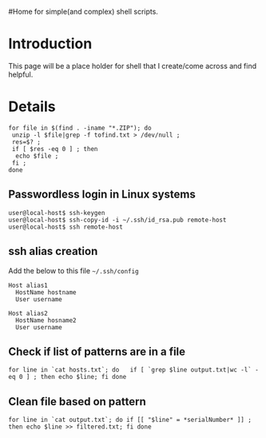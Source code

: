 #Home for simple(and complex) shell scripts.

# Introduction #

This page will be a place holder for shell that I create/come across and find helpful.


# Details #
```
for file in $(find . -iname "*.ZIP"); do 
 unzip -l $file|grep -f tofind.txt > /dev/null ; 
 res=$? ;
 if [ $res -eq 0 ] ; then 
  echo $file ; 
 fi ; 
done
```

## Passwordless login in Linux systems ##
```
user@local-host$ ssh-keygen
user@local-host$ ssh-copy-id -i ~/.ssh/id_rsa.pub remote-host
user@local-host$ ssh remote-host
```

## ssh alias creation ##
Add the below to this file `~/.ssh/config`

```
Host alias1
  HostName hostname
  User username

Host alias2
  HostName hosname2
  User username

```

## Check if list of patterns are in a file ##

```
for line in `cat hosts.txt`; do   if [ `grep $line output.txt|wc -l` -eq 0 ] ; then echo $line; fi done
```

## Clean file based on pattern ##
```
for line in `cat output.txt`; do if [[ "$line" = *serialNumber* ]] ; then echo $line >> filtered.txt; fi done
```